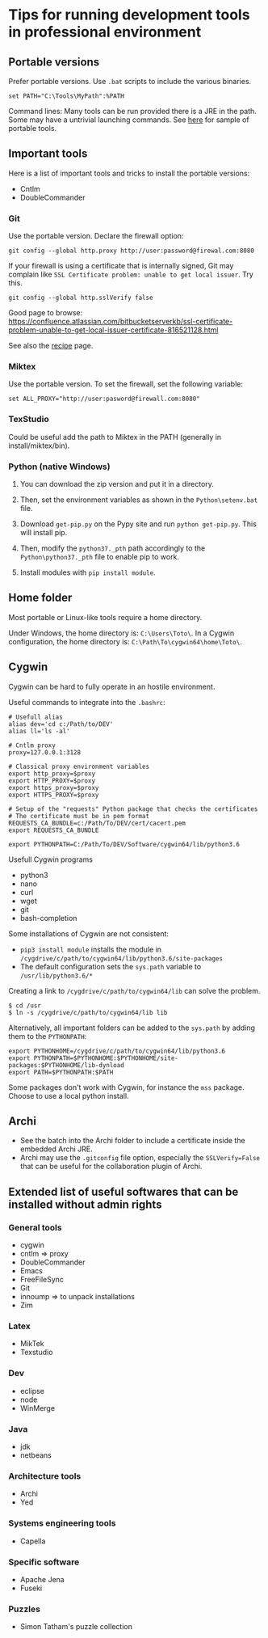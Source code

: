 # Tips for running development tools in professional environment

## Portable versions

Prefer portable versions. Use ```.bat``` scripts to include the various binaries.

```
set PATH="C:\Tools\MyPath":%PATH
```

Command lines: Many tools can be run provided there is a JRE in the path. Some may have a untrivial launching commands. See [here](https://github.com/orey/stuff/tree/master/Configuration-Windows/CommandLineNoInstall) for sample of portable tools.

## Important tools

Here is a list of important tools and tricks to install the portable versions:

  * Cntlm
  * DoubleCommander

### Git

Use the portable version. Declare the firewall option:

```
git config --global http.proxy http://user:password@firewal.com:8080
```

If your firewall is using a certificate that is internally signed, Git may complain like ```SSL Certificate problem: unable to get local issuer```. Try this.

```
git config --global http.sslVerify false
```

Good page to browse: https://confluence.atlassian.com/bitbucketserverkb/ssl-certificate-problem-unable-to-get-local-issuer-certificate-816521128.html

See also the [recipe](https://github.com/orey/stuff/tree/master/Configuration-Windows/Recipes) page.

### Miktex

Use the portable version. To set the firewall, set the following variable:

```
set ALL_PROXY="http://user:pasword@firewall.com:8080"
```

### TexStudio

Could be useful add the path to Miktex in the PATH (generally in install/miktex/bin).

### Python (native Windows)

1. You can download the zip version and put it in a directory.

2. Then, set the environment variables as shown in the `Python\setenv.bat` file.

3. Download `get-pip.py` on the Pypy site and run `python get-pip.py`. This will install pip.

4. Then, modify the `python37._pth` path accordingly to the `Python\python37._pth` file to enable pip to work.

5. Install modules with `pip install module`.

## Home folder

Most portable or Linux-like tools require a home directory.

Under Windows, the home directory is: `C:\Users\Toto\`. In a Cygwin configuration, the home directory is: `C:\Path\To\cygwin64\home\Toto\`.

## Cygwin

Cygwin can be hard to fully operate in an hostile environment.

Useful commands to integrate into the `.bashrc`:

```
# Usefull alias
alias dev='cd c:/Path/to/DEV'
alias ll='ls -al'

# Cntlm proxy
proxy=127.0.0.1:3128

# Classical proxy environment variables
export http_proxy=$proxy
export HTTP_PROXY=$proxy
export https_proxy=$proxy
export HTTPS_PROXY=$proxy

# Setup of the "requests" Python package that checks the certificates
# The certificate must be in pem format
REQUESTS_CA_BUNDLE=c:/Path/To/DEV/cert/cacert.pem
export REQUESTS_CA_BUNDLE

export PYTHONPATH=C:/Path/To/DEV/Software/cygwin64/lib/python3.6
```

Usefull Cygwin programs

  * python3
  * nano
  * curl
  * wget
  * git
  * bash-completion

Some installations of Cygwin are not consistent:

  * `pip3 install module` installs the module in `/cygdrive/c/path/to/cygwin64/lib/python3.6/site-packages`
  * The default configuration sets the `sys.path` variable to `/usr/lib/python3.6/*`

Creating a link to `/cygdrive/c/path/to/cygwin64/lib` can solve the problem.

```
$ cd /usr
$ ln -s /cygdrive/c/path/to/cygwin64/lib lib
```

Alternatively, all important folders can be added to the `sys.path` by adding them to the `PYTHONPATH`:

```
export PYTHONHOME=/cygdrive/c/path/to/cygwin64/lib/python3.6
export PYTHONPATH=$PYTHONHOME:$PYTHONHOME/site-packages:$PYTHONHOME/lib-dynload
export PATH=$PYTHONPATH:$PATH

```

Some packages don't work with Cygwin, for instance the `mss` package. Choose to use a local python install.

## Archi

  * See the batch into the Archi folder to include a certificate inside the embedded Archi JRE.
  * Archi may use the `.gitconfig` file option, especially the `SSLVerify=False` that can be useful for the collaboration plugin of Archi.

## Extended list of useful softwares that can be installed without admin rights

### General tools

  * cygwin
  * cntlm => proxy
  * DoubleCommander
  * Emacs
  * FreeFileSync
  * Git
  * innoump => to unpack installations
  * Zim

### Latex

  * MikTek
  * Texstudio

### Dev

  * eclipse
  * node
  * WinMerge

### Java

  * jdk
  * netbeans
  
### Architecture tools
  
  * Archi
  * Yed
  
### Systems engineering tools

  * Capella
  
### Specific software
  
  * Apache Jena
  * Fuseki

### Puzzles

  * Simon Tatham's puzzle collection

